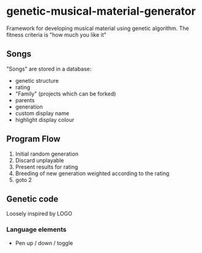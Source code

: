 # genetic-musical-material-generator
Framework for developing musical material using genetic algorithm. The fitness criteria is "how much you like it"

## Songs
"Songs" are stored in a database:
- genetic structure
- rating
- "Family" (projects which can be forked)
- parents
- generation
- custom display name
- highlight display colour

## Program Flow
1. Initial random generation
2. Discard unplayable
3. Present results for rating
4. Breeding of new generation weighted according to the rating
5. goto 2

## Genetic code
Loosely inspired by LOGO

### Language elements
- Pen up / down / toggle
  
